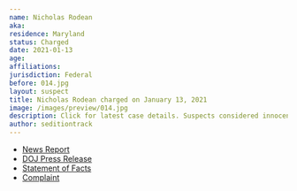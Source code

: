 ```yaml
---
name: Nicholas Rodean
aka:
residence: Maryland
status: Charged
date: 2021-01-13
age:
affiliations:
jurisdiction: Federal
before: 014.jpg
layout: suspect
title: Nicholas Rodean charged on January 13, 2021
image: /images/preview/014.jpg
description: Click for latest case details. Suspects considered innocent until proven guilty.
author: seditiontrack
---
```


- [News Report](https://baltimore.cbslocal.com/2021/01/13/maryland-man-nicholas-rodean-who-went-into-us-capitol-during-riots-wearing-work-badge-arrested-on-federal-charges/)
- [DOJ Press Release](https://www.justice.gov/usao-dc/pr/seven-charged-federal-court-following-events-united-capitol)
- [Statement of Facts](https://www.justice.gov/usao-dc/press-release/file/1353226/download)
- [Complaint](https://www.justice.gov/usao-dc/press-release/file/1353221/download)
